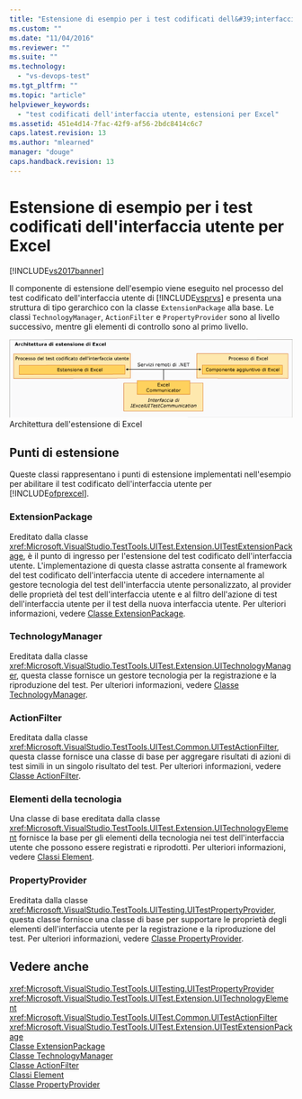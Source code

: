 ```yaml
---
title: "Estensione di esempio per i test codificati dell&#39;interfaccia utente per Excel | Microsoft Docs"
ms.custom: ""
ms.date: "11/04/2016"
ms.reviewer: ""
ms.suite: ""
ms.technology: 
  - "vs-devops-test"
ms.tgt_pltfrm: ""
ms.topic: "article"
helpviewer_keywords: 
  - "test codificati dell'interfaccia utente, estensioni per Excel"
ms.assetid: 451e4d14-7fac-42f9-af56-2bdc8414c6c7
caps.latest.revision: 13
ms.author: "mlearned"
manager: "douge"
caps.handback.revision: 13
---
```

# Estensione di esempio per i test codificati dell&#39;interfaccia utente per Excel
[!INCLUDE[vs2017banner](../code-quality/includes/vs2017banner.md)]

Il componente di estensione dell'esempio viene eseguito nel processo del test codificato dell'interfaccia utente di [!INCLUDE[vsprvs](../code-quality/includes/vsprvs_md.md)] e presenta una struttura di tipo gerarchico con la classe `ExtensionPackage` alla base.  Le classi `TechnologyManager`, `ActionFilter` e `PropertyProvider` sono al livello successivo, mentre gli elementi di controllo sono al primo livello.  
  
 ![Architettura di estensione di test di Excel](../test/media/excel_extarch.png "Excel\_ExtArch")  
Architettura dell'estensione di Excel  
  
## Punti di estensione  
 Queste classi rappresentano i punti di estensione implementati nell'esempio per abilitare il test codificato dell'interfaccia utente per [!INCLUDE[ofprexcel](../test/includes/ofprexcel_md.md)].  
  
### ExtensionPackage  
 Ereditato dalla classe <xref:Microsoft.VisualStudio.TestTools.UITest.Extension.UITestExtensionPackage>, è il punto di ingresso per l'estensione del test codificato dell'interfaccia utente.  L'implementazione di questa classe astratta consente al framework del test codificato dell'interfaccia utente di accedere internamente al gestore tecnologia del test dell'interfaccia utente personalizzato, al provider delle proprietà del test dell'interfaccia utente e al filtro dell'azione di test dell'interfaccia utente per il test della nuova interfaccia utente.  Per ulteriori informazioni, vedere [Classe ExtensionPackage](../test/sample-excel-extension-extensionpackage-class.md).  
  
### TechnologyManager  
 Ereditata dalla classe <xref:Microsoft.VisualStudio.TestTools.UITest.Extension.UITechnologyManager>, questa classe fornisce un gestore tecnologia per la registrazione e la riproduzione del test.  Per ulteriori informazioni, vedere [Classe TechnologyManager](../test/sample-excel-extension-technologymanager-class.md).  
  
### ActionFilter  
 Ereditata dalla classe <xref:Microsoft.VisualStudio.TestTools.UITest.Common.UITestActionFilter>, questa classe fornisce una classe di base per aggregare risultati di azioni di test simili in un singolo risultato del test.  Per ulteriori informazioni, vedere [Classe ActionFilter](../test/sample-excel-extension-actionfilter-class.md).  
  
### Elementi della tecnologia  
 Una classe di base ereditata dalla classe <xref:Microsoft.VisualStudio.TestTools.UITest.Extension.UITechnologyElement> fornisce la base per gli elementi della tecnologia nei test dell'interfaccia utente che possono essere registrati e riprodotti.  Per ulteriori informazioni, vedere [Classi Element](../test/sample-excel-extension-element-classes.md).  
  
### PropertyProvider  
 Ereditata dalla classe <xref:Microsoft.VisualStudio.TestTools.UITesting.UITestPropertyProvider>, questa classe fornisce una classe di base per supportare le proprietà degli elementi dell'interfaccia utente per la registrazione e la riproduzione del test.  Per ulteriori informazioni, vedere [Classe PropertyProvider](../test/sample-excel-extension-propertyprovider-class.md).  
  
## Vedere anche  
 <xref:Microsoft.VisualStudio.TestTools.UITesting.UITestPropertyProvider>   
 <xref:Microsoft.VisualStudio.TestTools.UITest.Extension.UITechnologyElement>   
 <xref:Microsoft.VisualStudio.TestTools.UITest.Common.UITestActionFilter>   
 <xref:Microsoft.VisualStudio.TestTools.UITest.Extension.UITestExtensionPackage>   
 [Classe ExtensionPackage](../test/sample-excel-extension-extensionpackage-class.md)   
 [Classe TechnologyManager](../test/sample-excel-extension-technologymanager-class.md)   
 [Classe ActionFilter](../test/sample-excel-extension-actionfilter-class.md)   
 [Classi Element](../test/sample-excel-extension-element-classes.md)   
 [Classe PropertyProvider](../test/sample-excel-extension-propertyprovider-class.md)
